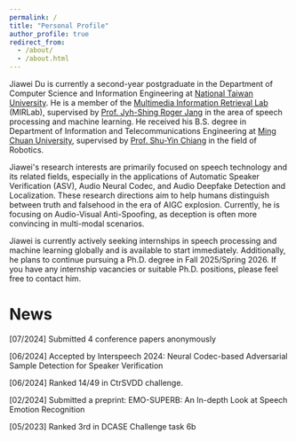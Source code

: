 ```yaml
---
permalink: /
title: "Personal Profile"
author_profile: true
redirect_from: 
  - /about/
  - /about.html
---
```

Jiawei Du is currently a second-year postgraduate in the Department of Computer Science and Information Engineering at [National Taiwan University](http://www.ntu.edu.tw/english/). He is a member of the [Multimedia Information Retrieval Lab](http://mirlab.org/) (MIRLab), supervised by [Prof. Jyh-Shing Roger Jang](http://mirlab.org/jang/) in the area of speech processing and machine learning. He received his B.S. degree in Department of Information and Telecommunications Engineering at [Ming Chuan University](http://web2.mcu.edu.tw/en/), supervised by [Prof. Shu-Yin Chiang](http://www.researchgate.net/profile/Shu-Yin-Chiang) in the field of Robotics.

Jiawei's research interests are primarily focused on speech technology and its related fields, especially in the applications of Automatic Speaker Verification (ASV), Audio Neural Codec, and Audio Deepfake Detection and Localization. These research directions aim to help humans distinguish between truth and falsehood in the era of AIGC explosion. Currently, he is focusing on Audio-Visual Anti-Spoofing, as deception is often more convincing in multi-modal scenarios.

Jiawei is currently actively seeking internships in speech processing and machine learning globally and is available to start immediately. Additionally, he plans to continue pursuing a Ph.D. degree in Fall 2025/Spring 2026. If you have any internship vacancies or suitable Ph.D. positions, please feel free to contact him.


News
======
[07/2024] Submitted 4 conference papers anonymously

[06/2024] Accepted by Interspeech 2024: Neural Codec-based Adversarial Sample Detection for Speaker Verification

[06/2024] Ranked 14/49 in CtrSVDD challenge.

[02/2024] Submitted a preprint: EMO-SUPERB: An In-depth Look at Speech Emotion Recognition

[05/2023] Ranked 3rd in DCASE Challenge task 6b

<script type="text/javascript" id="clustrmaps" src="//clustrmaps.com/map_v2.js?d=wEPsipcZ0DHSIofenuyfhRNlIYV4N1dtBVt4Pbi0Ygw&cl=ffffff&w=300&t=n&co=2d78ad&cmo=3acc3a&cmn=ff5353&ct=ffffff"></script>
